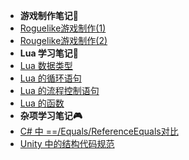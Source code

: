 * **游戏制作笔记🦾** 
* [Roguelike游戏制作(1)](tilemap1/Article)
* [Rougelike游戏制作(2)](tilemap2/Article)
* **Lua 学习笔记🔌** 
* [Lua 数据类型](lua/Article1)
* [Lua 的循环语句](lua/Article2)
* [Lua 的流程控制语句](lua/Article3)
* [Lua 的函数](lua/Article4)
* **杂项学习笔记🎮** 
* [C# 中 ==/Equals/ReferenceEquals对比](misc/misc1)
* [Unity 中的结构代码规范](misc/misc2)
